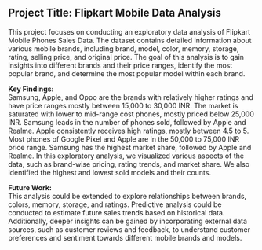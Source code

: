 ## Project Title: Flipkart Mobile Data Analysis

This project focuses on conducting an exploratory data analysis of Flipkart Mobile Phones Sales Data. The dataset contains detailed information about various mobile brands, including brand, model, color, memory, storage, rating, selling price, and original price. The goal of this analysis is to gain insights into different brands and their price ranges, identify the most popular brand, and determine the most popular model within each brand.

**Key Findings:**  
Samsung, Apple, and Oppo are the brands with relatively higher ratings and have price ranges mostly between 15,000 to 30,000 INR.
The market is saturated with lower to mid-range cost phones, mostly priced below 25,000 INR.
Samsung leads in the number of phones sold, followed by Apple and Realme.
Apple consistently receives high ratings, mostly between 4.5 to 5.
Most phones of Google Pixel and Apple are in the 50,000 to 75,000 INR price range.
Samsung has the highest market share, followed by Apple and Realme.
In this exploratory analysis, we visualized various aspects of the data, such as brand-wise pricing, rating trends, and market share. We also identified the highest and lowest sold models and their counts.

**Future Work:**  
This analysis could be extended to explore relationships between brands, colors, memory, storage, and ratings. Predictive analysis could be conducted to estimate future sales trends based on historical data. Additionally, deeper insights can be gained by incorporating external data sources, such as customer reviews and feedback, to understand customer preferences and sentiment towards different mobile brands and models.
